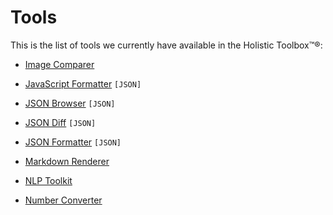 # Tools

This is the list of tools we currently have available in the Holistic Toolbox™®:

- [Image Comparer](/tools/image-comparer)

- [JavaScript Formatter](/tools/js-formatter) `[JSON]`

- [JSON Browser](/tools/json-browser) `[JSON]`

- [JSON Diff](/tools/json-diff) `[JSON]`

- [JSON Formatter](/tools/json-formatter) `[JSON]`

- [Markdown Renderer](/tools/markdown-renderer)

- [NLP Toolkit](/tools/nlp-toolkit)

- [Number Converter](/tools/number-converter)